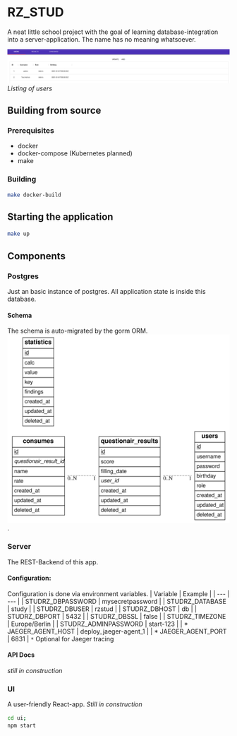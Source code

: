 # RZ_STUD
A neat little school project with the goal of learning database-integration into a server-application.
The name has no meaning whatsoever.

![ui](assets/ui.png)
_Listing of users_

## Building from source
### Prerequisites
* docker
* docker-compose (Kubernetes planned)
* make
### Building
```bash
make docker-build
```
## Starting the application
```bash
make up
```

## Components
### Postgres
Just an basic instance of postgres.
All application state is inside this database.
#### Schema
The schema is auto-migrated by the gorm ORM.
![here](db/schema_erd.svg).
### Server
The REST-Backend of this app.  
#### Configuration:  
Configuration is done via environment variables.
| Variable | Example |
| --- | --- |
| STUDRZ_DBPASSWORD | mysecretpassword |
| STUDRZ_DATABASE | study |
| STUDRZ_DBUSER | rzstud |
| STUDRZ_DBHOST | db |
| STUDRZ_DBPORT | 5432 |
| STUDRZ_DBSSL | false |
| STUDRZ_TIMEZONE | Europe/Berlin |
| STUDRZ_ADMINPASSWORD | start-123 |
| * JAEGER_AGENT_HOST | deploy_jaeger-agent_1 |
| * JAEGER_AGENT_PORT | 6831 |
```*``` Optional for Jaeger tracing
#### API Docs
_still in construction_
### UI
A user-friendly React-app.
_Still in construction_
```bash
cd ui; 
npm start
```